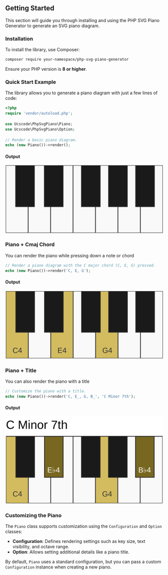 ## Getting Started

This section will guide you through installing and using the PHP SVG Piano Generator to generate an SVG piano diagram.

### Installation

To install the library, use Composer:

```bash
composer require your-namespace/php-svg-piano-generator
```

Ensure your PHP version is **8 or higher**.

### Quick Start Example

The library allows you to generate a piano diagram with just a few lines of code:

```php
<?php
require 'vendor/autoload.php';

use Ucscode\PhpSvgPiano\Piano;
use Ucscode\PhpSvgPiano\Option;

// Render a basic piano diagram.
echo (new Piano())->render();
```

#### Output

![Piano Plain](./images/piano.png)

### Piano + Cmaj Chord

You can render the piano while pressing down a note or  chord

```php
// Render a piano diagram with the C major chord (C, E, G) pressed.
echo (new Piano())->render('C, E, G');
```

#### Output

![Piano C Major](./images/piano-cmaj.png)

### Piano + Title

You can also render the piano with a title

```php
// Customize the piano with a title.
echo (new Piano())->render('C, E_, G, B_', 'C Minor 7th');
```

#### Output

![Piano C Minor 7th](./images/piano-cmin7-title.png)

### Customizing the Piano

The `Piano` class supports customization using the `Configuration` and `Option` classes:

- **Configuration**: Defines rendering settings such as key size, text visibility, and octave range.
- **Option**: Allows setting additional details like a piano title.

By default, `Piano` uses a standard configuration, but you can pass a custom `Configuration` instance when creating a new piano.

